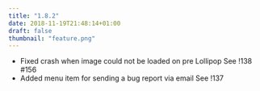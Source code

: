 ```yaml
---
title: "1.8.2"
date: 2018-11-19T21:48:14+01:00
draft: false
thumbnail: "feature.png"
---
```


*   Fixed crash when image could not be loaded on pre Lollipop
    See !138 #156
*   Added menu item for sending a bug report via email
    See !137


